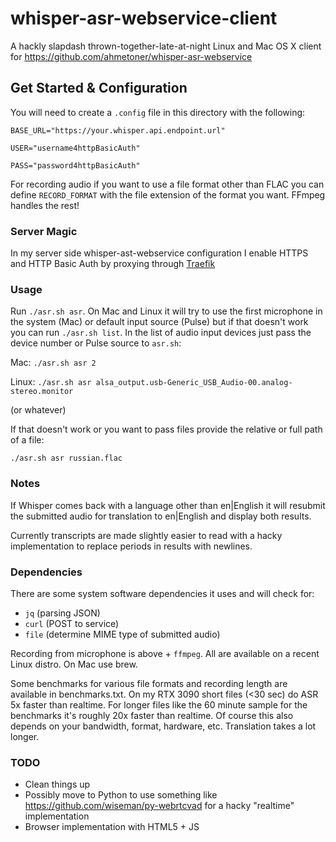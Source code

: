 # whisper-asr-webservice-client

A hackly slapdash thrown-together-late-at-night Linux and Mac OS X client for https://github.com/ahmetoner/whisper-asr-webservice

## Get Started & Configuration
You will need to create a `.config` file in this directory with the following:

`BASE_URL="https://your.whisper.api.endpoint.url"`

`USER="username4httpBasicAuth"`

`PASS="password4httpBasicAuth"`

For recording audio if you want to use a file format other than FLAC you can define `RECORD_FORMAT` with the file extension of the format you want. FFmpeg handles the rest!

### Server Magic
In my server side whisper-ast-webservice configuration I enable HTTPS and HTTP Basic Auth by proxying through [Traefik](https://traefik.io/)

### Usage
Run `./asr.sh asr`. On Mac and Linux it will try to use the first microphone in the system (Mac) or default input source (Pulse) but if that doesn't work you can run `./asr.sh list`. In the list of audio input devices just pass the device number or Pulse source to `asr.sh`:

Mac:
`./asr.sh asr 2`

Linux:
`./asr.sh asr alsa_output.usb-Generic_USB_Audio-00.analog-stereo.monitor`

(or whatever)

If that doesn't work or you want to pass files provide the relative or full path of a file:

`./asr.sh asr russian.flac`

### Notes
If Whisper comes back with a language other than en|English it will resubmit the submitted audio for translation to en|English and display both results. 

Currently transcripts are made slightly easier to read with a hacky implementation to replace periods in results with newlines.

### Dependencies
There are some system software dependencies it uses and will check for:

- `jq` (parsing JSON)
- `curl` (POST to service)
- `file` (determine MIME type of submitted audio)

Recording from microphone is above + `ffmpeg`. All are available on a recent Linux distro. On Mac use brew.

Some benchmarks for various file formats and recording length are available in benchmarks.txt. On my RTX 3090 short files (<30 sec) do ASR 5x faster than realtime. For longer files like the 60 minute sample for the benchmarks it's roughly 20x faster than realtime. Of course this also depends on your bandwidth, format, hardware, etc. Translation takes a lot longer.

### TODO
- Clean things up
- Possibly move to Python to use something like https://github.com/wiseman/py-webrtcvad for a hacky "realtime" implementation
- Browser implementation with HTML5 + JS
